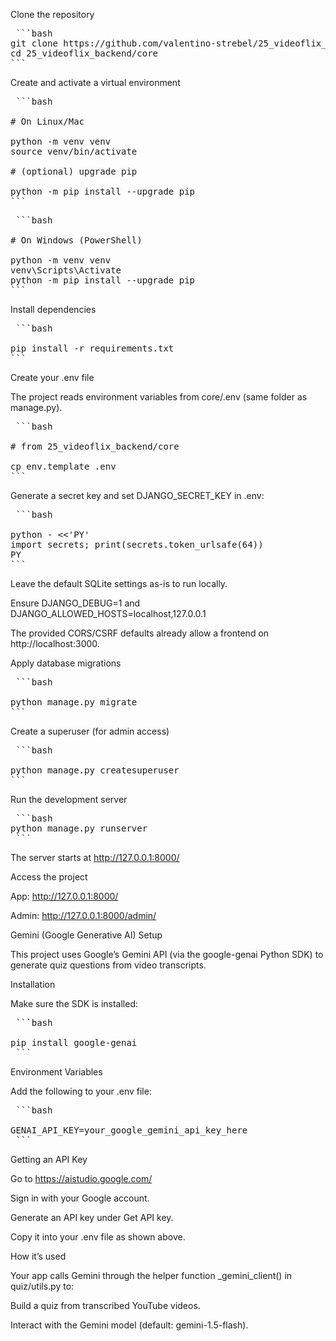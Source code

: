 Clone the repository

<pre> ```bash 
git clone https://github.com/valentino-strebel/25_videoflix_backend
cd 25_videoflix_backend/core
```</pre>

Create and activate a virtual environment

<pre> ```bash 

# On Linux/Mac

python -m venv venv
source venv/bin/activate

# (optional) upgrade pip

python -m pip install --upgrade pip
```</pre>
<pre> ```bash 

# On Windows (PowerShell)

python -m venv venv
venv\Scripts\Activate
python -m pip install --upgrade pip
```</pre>

Install dependencies

<pre> ```bash 

pip install -r requirements.txt
```</pre>

Create your .env file

The project reads environment variables from core/.env (same folder as manage.py).

<pre> ```bash 

# from 25_videoflix_backend/core

cp env.template .env
```</pre>

Generate a secret key and set DJANGO_SECRET_KEY in .env:

<pre> ```bash 

python - <<'PY'
import secrets; print(secrets.token_urlsafe(64))
PY
```</pre>

Leave the default SQLite settings as-is to run locally.

Ensure DJANGO_DEBUG=1 and DJANGO_ALLOWED_HOSTS=localhost,127.0.0.1

The provided CORS/CSRF defaults already allow a frontend on http://localhost:3000.

Apply database migrations

<pre> ```bash 

python manage.py migrate
```</pre>

Create a superuser (for admin access)

<pre> ```bash 

python manage.py createsuperuser
```</pre>

Run the development server

<pre> ```bash 
python manage.py runserver
 ``` </pre>

The server starts at http://127.0.0.1:8000/

Access the project

App: http://127.0.0.1:8000/

Admin: http://127.0.0.1:8000/admin/

Gemini (Google Generative AI) Setup

This project uses Google’s Gemini API (via the google-genai Python SDK) to generate quiz questions from video transcripts.

Installation

Make sure the SDK is installed:

<pre> ```bash 

pip install google-genai
 ``` </pre>

Environment Variables

Add the following to your .env file:

<pre> ```bash 

GENAI_API_KEY=your_google_gemini_api_key_here
 ``` </pre>

Getting an API Key

Go to https://aistudio.google.com/

Sign in with your Google account.

Generate an API key under Get API key.

Copy it into your .env file as shown above.

How it’s used

Your app calls Gemini through the helper function \_gemini_client() in quiz/utils.py to:

Build a quiz from transcribed YouTube videos.

Interact with the Gemini model (default: gemini-1.5-flash).
